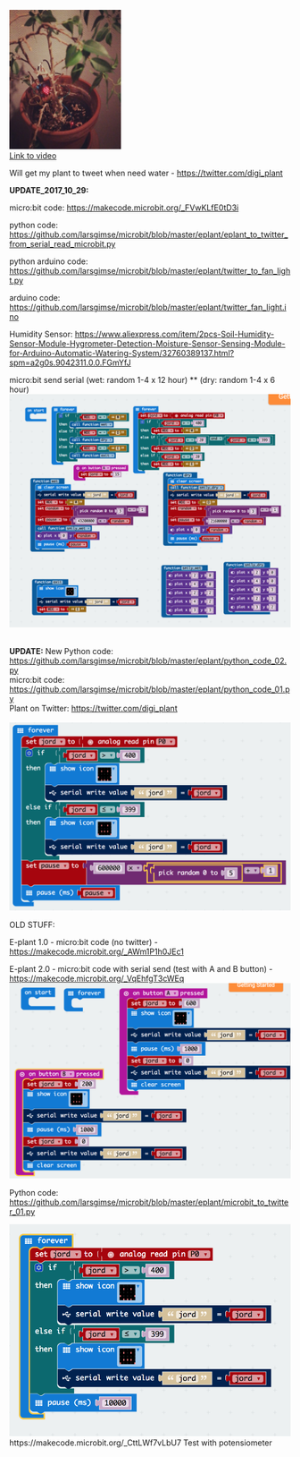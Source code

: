 <img src="https://github.com/larsgimse/microbit/blob/master/eplant/e-plant_01.png" width=200><br>
<a href="https://www.instagram.com/p/BaUWcMGgBnr">Link to video</a>


Will get my plant to tweet when need water - https://twitter.com/digi_plant


<b>UPDATE_2017_10_29:</b>

micro:bit code: https://makecode.microbit.org/_FVwKLfE0tD3i

python code: https://github.com/larsgimse/microbit/blob/master/eplant/eplant_to_twitter_from_serial_read_microbit.py

python arduino code: https://github.com/larsgimse/microbit/blob/master/eplant/twitter_to_fan_light.py

arduino code: https://github.com/larsgimse/microbit/blob/master/eplant/twitter_fan_light.ino

Humidity Sensor: https://www.aliexpress.com/item/2pcs-Soil-Humidity-Sensor-Module-Hygrometer-Detection-Moisture-Sensor-Sensing-Module-for-Arduino-Automatic-Watering-System/32760389137.html?spm=a2g0s.9042311.0.0.FGmYfJ

micro:bit send serial (wet: random 1-4 x 12 hour) ** (dry: random 1-4 x 6 hour)
<img src="https://github.com/larsgimse/microbit/blob/master/eplant/eplant_to_twitter_6hour_12hour.png">
<br>
<br>



<b>UPDATE:</b>
New Python code: https://github.com/larsgimse/microbit/blob/master/eplant/python_code_02.py<br>
micro:bit code: https://github.com/larsgimse/microbit/blob/master/eplant/python_code_01.py<br>
Plant on Twitter: https://twitter.com/digi_plant<br>
<br>
<img src="https://github.com/larsgimse/microbit/blob/master/eplant/digi_plant_01.png">

OLD STUFF:

E-plant 1.0 - micro:bit code (no twitter) - https://makecode.microbit.org/_AWm1P1h0JEc1

E-plant 2.0 - micro:bit code with serial send (test with A and B button) - https://makecode.microbit.org/_VqEhfgT3cWEq
<img src="https://github.com/larsgimse/microbit/blob/master/eplant/microbit_code_eplant_01.png">

Python code: https://github.com/larsgimse/microbit/blob/master/eplant/microbit_to_twitter_01.py

<img src="https://github.com/larsgimse/microbit/blob/master/eplant/microbit_code_eplant_02.png">
https://makecode.microbit.org/_CttLWf7vLbU7
Test with potensiometer

